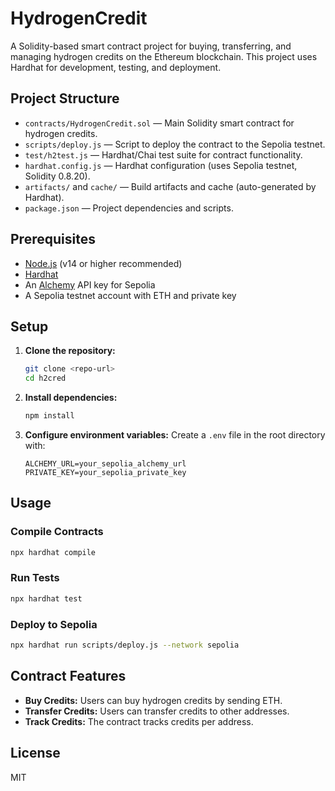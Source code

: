 # HydrogenCredit

A Solidity-based smart contract project for buying, transferring, and managing hydrogen credits on the Ethereum blockchain. This project uses Hardhat for development, testing, and deployment.

## Project Structure

- `contracts/HydrogenCredit.sol` — Main Solidity smart contract for hydrogen credits.
- `scripts/deploy.js` — Script to deploy the contract to the Sepolia testnet.
- `test/h2test.js` — Hardhat/Chai test suite for contract functionality.
- `hardhat.config.js` — Hardhat configuration (uses Sepolia testnet, Solidity 0.8.20).
- `artifacts/` and `cache/` — Build artifacts and cache (auto-generated by Hardhat).
- `package.json` — Project dependencies and scripts.

## Prerequisites

- [Node.js](https://nodejs.org/) (v14 or higher recommended)
- [Hardhat](https://hardhat.org/)
- An [Alchemy](https://alchemy.com/) API key for Sepolia
- A Sepolia testnet account with ETH and private key

## Setup

1. **Clone the repository:**
   ```sh
   git clone <repo-url>
   cd h2cred
   ```
2. **Install dependencies:**
   ```sh
   npm install
   ```
3. **Configure environment variables:**
   Create a `.env` file in the root directory with:
   ```env
   ALCHEMY_URL=your_sepolia_alchemy_url
   PRIVATE_KEY=your_sepolia_private_key
   ```

## Usage

### Compile Contracts
```sh
npx hardhat compile
```

### Run Tests
```sh
npx hardhat test
```

### Deploy to Sepolia
```sh
npx hardhat run scripts/deploy.js --network sepolia
```

## Contract Features
- **Buy Credits:** Users can buy hydrogen credits by sending ETH.
- **Transfer Credits:** Users can transfer credits to other addresses.
- **Track Credits:** The contract tracks credits per address.

## License

MIT
